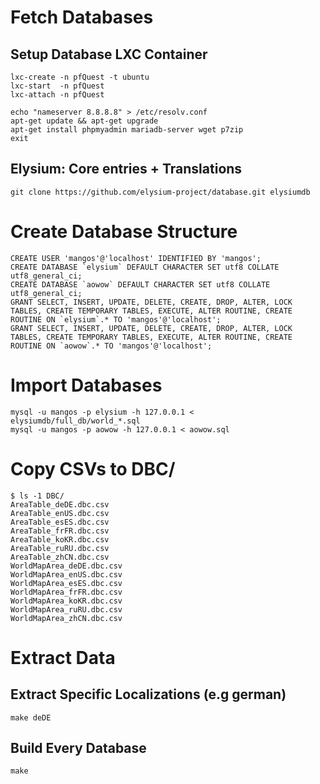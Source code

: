 # Fetch Databases

## Setup Database LXC Container

    lxc-create -n pfQuest -t ubuntu
    lxc-start  -n pfQuest
    lxc-attach -n pfQuest

    echo "nameserver 8.8.8.8" > /etc/resolv.conf
    apt-get update && apt-get upgrade
    apt-get install phpmyadmin mariadb-server wget p7zip
    exit

## Elysium: Core entries + Translations

    git clone https://github.com/elysium-project/database.git elysiumdb

# Create Database Structure

    CREATE USER 'mangos'@'localhost' IDENTIFIED BY 'mangos';
    CREATE DATABASE `elysium` DEFAULT CHARACTER SET utf8 COLLATE utf8_general_ci;
    CREATE DATABASE `aowow` DEFAULT CHARACTER SET utf8 COLLATE utf8_general_ci;
    GRANT SELECT, INSERT, UPDATE, DELETE, CREATE, DROP, ALTER, LOCK TABLES, CREATE TEMPORARY TABLES, EXECUTE, ALTER ROUTINE, CREATE ROUTINE ON `elysium`.* TO 'mangos'@'localhost';
    GRANT SELECT, INSERT, UPDATE, DELETE, CREATE, DROP, ALTER, LOCK TABLES, CREATE TEMPORARY TABLES, EXECUTE, ALTER ROUTINE, CREATE ROUTINE ON `aowow`.* TO 'mangos'@'localhost';

# Import Databases

    mysql -u mangos -p elysium -h 127.0.0.1 < elysiumdb/full_db/world_*.sql
    mysql -u mangos -p aowow -h 127.0.0.1 < aowow.sql

# Copy CSVs to DBC/
    
    $ ls -1 DBC/
    AreaTable_deDE.dbc.csv
    AreaTable_enUS.dbc.csv
    AreaTable_esES.dbc.csv
    AreaTable_frFR.dbc.csv
    AreaTable_koKR.dbc.csv
    AreaTable_ruRU.dbc.csv
    AreaTable_zhCN.dbc.csv
    WorldMapArea_deDE.dbc.csv
    WorldMapArea_enUS.dbc.csv
    WorldMapArea_esES.dbc.csv
    WorldMapArea_frFR.dbc.csv
    WorldMapArea_koKR.dbc.csv
    WorldMapArea_ruRU.dbc.csv
    WorldMapArea_zhCN.dbc.csv

# Extract Data

## Extract Specific Localizations (e.g german)

    make deDE

## Build Every Database

    make

